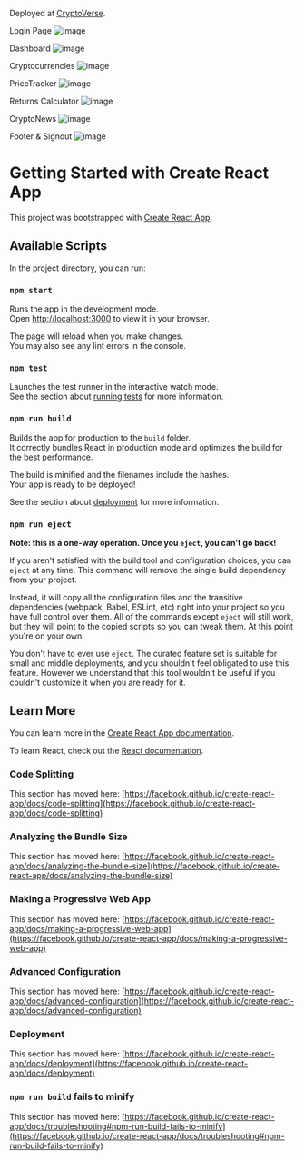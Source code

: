 Deployed at [CryptoVerse](https://master.d10ls058kg381q.amplifyapp.com/).

Login Page
![image](https://user-images.githubusercontent.com/33595080/166339879-17340d27-a03b-44c5-8feb-fc68d5e5b017.png)

Dashboard
![image](https://user-images.githubusercontent.com/33595080/166339927-a248eb29-ff5e-4f95-8504-7df565876f88.png)

Cryptocurrencies
![image](https://user-images.githubusercontent.com/33595080/166340044-44c76708-fa0d-4175-8808-c4283351c05b.png)

PriceTracker
![image](https://user-images.githubusercontent.com/33595080/166340066-4cc0bc94-3fd4-4882-89ef-493412130985.png)

Returns Calculator
![image](https://user-images.githubusercontent.com/33595080/166340081-477358fc-8cbe-4e2f-a08e-e9806135d9b8.png)

CryptoNews
![image](https://user-images.githubusercontent.com/33595080/166340094-5628bf20-8ebd-49a4-9d80-33fbe1d7f94f.png)

Footer & Signout
![image](https://user-images.githubusercontent.com/33595080/166340139-e64fa3ed-ec59-497c-9f91-8d164b33b7b8.png)








# Getting Started with Create React App

This project was bootstrapped with [Create React App](https://github.com/facebook/create-react-app).

## Available Scripts

In the project directory, you can run:

### `npm start`

Runs the app in the development mode.\
Open [http://localhost:3000](http://localhost:3000) to view it in your browser.

The page will reload when you make changes.\
You may also see any lint errors in the console.

### `npm test`

Launches the test runner in the interactive watch mode.\
See the section about [running tests](https://facebook.github.io/create-react-app/docs/running-tests) for more information.

### `npm run build`

Builds the app for production to the `build` folder.\
It correctly bundles React in production mode and optimizes the build for the best performance.

The build is minified and the filenames include the hashes.\
Your app is ready to be deployed!

See the section about [deployment](https://facebook.github.io/create-react-app/docs/deployment) for more information.

### `npm run eject`

**Note: this is a one-way operation. Once you `eject`, you can't go back!**

If you aren't satisfied with the build tool and configuration choices, you can `eject` at any time. This command will remove the single build dependency from your project.

Instead, it will copy all the configuration files and the transitive dependencies (webpack, Babel, ESLint, etc) right into your project so you have full control over them. All of the commands except `eject` will still work, but they will point to the copied scripts so you can tweak them. At this point you're on your own.

You don't have to ever use `eject`. The curated feature set is suitable for small and middle deployments, and you shouldn't feel obligated to use this feature. However we understand that this tool wouldn't be useful if you couldn't customize it when you are ready for it.

## Learn More

You can learn more in the [Create React App documentation](https://facebook.github.io/create-react-app/docs/getting-started).

To learn React, check out the [React documentation](https://reactjs.org/).

### Code Splitting

This section has moved here: [https://facebook.github.io/create-react-app/docs/code-splitting](https://facebook.github.io/create-react-app/docs/code-splitting)

### Analyzing the Bundle Size

This section has moved here: [https://facebook.github.io/create-react-app/docs/analyzing-the-bundle-size](https://facebook.github.io/create-react-app/docs/analyzing-the-bundle-size)

### Making a Progressive Web App

This section has moved here: [https://facebook.github.io/create-react-app/docs/making-a-progressive-web-app](https://facebook.github.io/create-react-app/docs/making-a-progressive-web-app)

### Advanced Configuration

This section has moved here: [https://facebook.github.io/create-react-app/docs/advanced-configuration](https://facebook.github.io/create-react-app/docs/advanced-configuration)

### Deployment

This section has moved here: [https://facebook.github.io/create-react-app/docs/deployment](https://facebook.github.io/create-react-app/docs/deployment)

### `npm run build` fails to minify

This section has moved here: [https://facebook.github.io/create-react-app/docs/troubleshooting#npm-run-build-fails-to-minify](https://facebook.github.io/create-react-app/docs/troubleshooting#npm-run-build-fails-to-minify)
